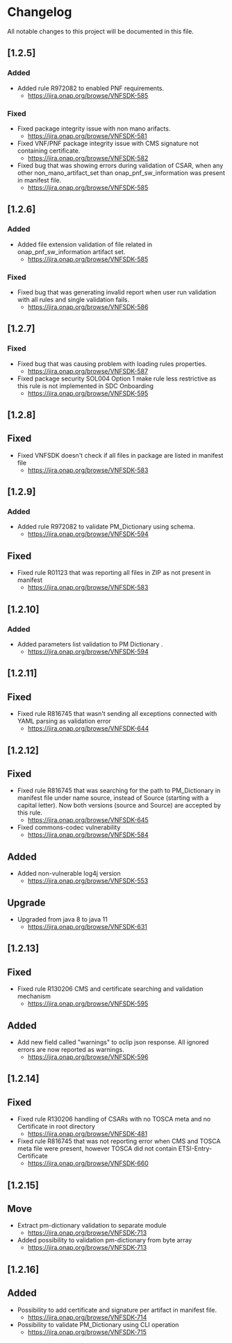 # Changelog
All notable changes to this project will be documented in this file.


## [1.2.5]

### Added
- Added rule R972082 to enabled PNF requirements.
    - https://jira.onap.org/browse/VNFSDK-585

### Fixed
- Fixed package integrity issue with non mano arifacts.
    - https://jira.onap.org/browse/VNFSDK-581
- Fixed VNF/PNF package integrity issue with CMS signature not containing certificate.
    - https://jira.onap.org/browse/VNFSDK-582
- Fixed bug that was showing errors during validation of CSAR,
    when any other non_mano_artifact_set than onap_pnf_sw_information was present in manifest file.
    - https://jira.onap.org/browse/VNFSDK-585

## [1.2.6]

### Added
- Added file extension validation of file related in onap_pnf_sw_information artifact set.
    - https://jira.onap.org/browse/VNFSDK-585

### Fixed
- Fixed bug that was generating invalid report when user run validation with all rules and single validation fails.
    - https://jira.onap.org/browse/VNFSDK-586


## [1.2.7]

### Fixed
- Fixed bug that was causing problem with loading rules properties.
    - https://jira.onap.org/browse/VNFSDK-587
- Fixed package security SOL004 Option 1 make rule less restrictive as this rule is not implemented in SDC Onboarding
    - https://jira.onap.org/browse/VNFSDK-595
    
## [1.2.8]

## Fixed
- Fixed VNFSDK doesn't check if all files in package are listed in manifest file
    - https://jira.onap.org/browse/VNFSDK-583

## [1.2.9]

### Added
- Added rule R972082 to validate PM_Dictionary using schema.
    - https://jira.onap.org/browse/VNFSDK-594
    
## Fixed
- Fixed rule R01123 that was reporting all files in ZIP as not present in manifest
    - https://jira.onap.org/browse/VNFSDK-583
    
    
## [1.2.10]

### Added
- Added parameters list validation to PM Dictionary .
    - https://jira.onap.org/browse/VNFSDK-594


## [1.2.11]

## Fixed
- Fixed rule R816745 that wasn't sending all exceptions connected with YAML parsing as validation error
    - https://jira.onap.org/browse/VNFSDK-644

## [1.2.12]

## Fixed
- Fixed rule R816745 that was searching for the path to PM_Dictionary in manifest file under name source,
  instead of Source (starting with a capital letter). 
  Now  both versions (source and Source) are accepted by this rule.
    - https://jira.onap.org/browse/VNFSDK-645  
- Fixed commons-codec vulnerability
    - https://jira.onap.org/browse/VNFSDK-584

## Added
- Added non-vulnerable log4j version
    - https://jira.onap.org/browse/VNFSDK-553

## Upgrade
- Upgraded from java 8 to java 11
    - https://jira.onap.org/browse/VNFSDK-631

## [1.2.13]

## Fixed
- Fixed rule R130206 CMS and certificate searching and validation mechanism 
    - https://jira.onap.org/browse/VNFSDK-595 
    
## Added
- Add new field called "warnings" to oclip json response. All ignored errors are now reported as warnings.
    - https://jira.onap.org/browse/VNFSDK-596

## [1.2.14]

## Fixed
- Fixed rule R130206 handling of CSARs with no TOSCA meta and no Certificate in root directory
    - https://jira.onap.org/browse/VNFSDK-481
- Fixed rule R816745 that was not reporting error when CMS and TOSCA meta file were present, 
  however TOSCA did not contain ETSI-Entry-Certificate
    - https://jira.onap.org/browse/VNFSDK-660

## [1.2.15]

## Move
- Extract pm-dictionary validation to separate module
    - https://jira.onap.org/browse/VNFSDK-713
-  Added possibility to validation pm-dictionary from byte array
    - https://jira.onap.org/browse/VNFSDK-713   
    
## [1.2.16]    
    
## Added
- Possibility to add certificate and signature per artifact in manifest file. 
    - https://jira.onap.org/browse/VNFSDK-714
- Possibility to validate PM_Dictionary using CLI operation
    - https://jira.onap.org/browse/VNFSDK-715
